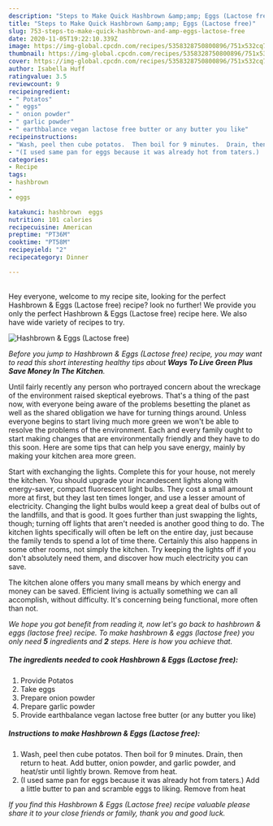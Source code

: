 ```yaml
---
description: "Steps to Make Quick Hashbrown &amp;amp; Eggs (Lactose free)"
title: "Steps to Make Quick Hashbrown &amp;amp; Eggs (Lactose free)"
slug: 753-steps-to-make-quick-hashbrown-and-amp-eggs-lactose-free
date: 2020-11-05T19:22:10.339Z
image: https://img-global.cpcdn.com/recipes/5358328750800896/751x532cq70/hashbrown-eggs-lactose-free-recipe-main-photo.jpg
thumbnail: https://img-global.cpcdn.com/recipes/5358328750800896/751x532cq70/hashbrown-eggs-lactose-free-recipe-main-photo.jpg
cover: https://img-global.cpcdn.com/recipes/5358328750800896/751x532cq70/hashbrown-eggs-lactose-free-recipe-main-photo.jpg
author: Isabella Huff
ratingvalue: 3.5
reviewcount: 9
recipeingredient:
- " Potatos"
- " eggs"
- " onion powder"
- " garlic powder"
- " earthbalance vegan lactose free butter or any butter you like"
recipeinstructions:
- "Wash, peel then cube potatos.  Then boil for 9 minutes.  Drain, then return to heat.  Add butter, onion powder, and garlic powder, and heat/stir until lightly brown.  Remove from heat."
- "(I used same pan for eggs because it was already hot from taters.)  Add a little butter to pan and scramble eggs to liking.  Remove from heat"
categories:
- Recipe
tags:
- hashbrown
- 
- eggs

katakunci: hashbrown  eggs 
nutrition: 101 calories
recipecuisine: American
preptime: "PT36M"
cooktime: "PT58M"
recipeyield: "2"
recipecategory: Dinner

---
```

<br>
Hey everyone, welcome to my recipe site, looking for the perfect Hashbrown &amp; Eggs (Lactose free) recipe? look no further! We provide you only the perfect Hashbrown &amp; Eggs (Lactose free) recipe here. We also have wide variety of recipes to try.
<br>


![Hashbrown &amp; Eggs (Lactose free)](https://img-global.cpcdn.com/recipes/5358328750800896/751x532cq70/hashbrown-eggs-lactose-free-recipe-main-photo.jpg)

<i>Before you jump to Hashbrown &amp; Eggs (Lactose free) recipe, you may want to read this short interesting healthy tips about 
<strong>Ways To Live Green Plus Save Money In The Kitchen</strong>.</i>
</br>

Until fairly recently any person who portrayed concern about the wreckage of the environment raised skeptical eyebrows. That's a thing of the past now, with everyone being aware of the problems besetting the planet as well as the shared obligation we have for turning things around. Unless everyone begins to start living much more green we won't be able to resolve the problems of the environment. Each and every family ought to start making changes that are environmentally friendly and they have to do this soon. Here are some tips that can help you save energy, mainly by making your kitchen area more green.

Start with exchanging the lights. Complete this for your house, not merely the kitchen. You should upgrade your incandescent lights along with energy-saver, compact fluorescent light bulbs. They cost a small amount more at first, but they last ten times longer, and use a lesser amount of electricity. Changing the light bulbs would keep a great deal of bulbs out of the landfills, and that is good. It goes further than just swapping the lights, though; turning off lights that aren't needed is another good thing to do. The kitchen lights specifically will often be left on the entire day, just because the family tends to spend a lot of time there. Certainly this also happens in some other rooms, not simply the kitchen. Try keeping the lights off if you don't absolutely need them, and discover how much electricity you can save.

The kitchen alone offers you many small means by which energy and money can be saved. Efficient living is actually something we can all accomplish, without difficulty. It's concerning being functional, more often than not.


<i>We hope you got benefit from reading it, now let's go back to hashbrown &amp; eggs (lactose free) recipe. To make hashbrown &amp; eggs (lactose free) you only need <strong>5</strong> ingredients and <strong>2</strong> steps. Here is how you achieve that.
</i>

##### The ingredients needed to cook Hashbrown &amp; Eggs (Lactose free):

1. Provide  Potatos
1. Take  eggs
1. Prepare  onion powder
1. Prepare  garlic powder
1. Provide  earthbalance vegan lactose free butter (or any butter you like)


##### Instructions to make Hashbrown &amp; Eggs (Lactose free):

1. Wash, peel then cube potatos.  Then boil for 9 minutes.  Drain, then return to heat.  Add butter, onion powder, and garlic powder, and heat/stir until lightly brown.  Remove from heat.
1. (I used same pan for eggs because it was already hot from taters.)  Add a little butter to pan and scramble eggs to liking.  Remove from heat


<i>If you find this Hashbrown &amp; Eggs (Lactose free) recipe valuable please share it to your close friends or family, thank you and good luck.</i>
